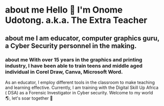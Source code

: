# about me Hello 👋 I'm Onome Udotong. a.k.a. The Extra Teacher
## about me I am educator, computer graphics guru, a Cyber Security personnel in the making.
### about me With over 15 years in the graphics and printing industry, I have been able to train teens and middle aged individual in Corel Draw, Canva, Microsoft Word. 
As an educator, I employ different tools in the classroom to make teaching and learning effective. 
Currently, I am training with the Digital Skill Up Africa ( DSA) as a Forensic Investigator in Cyber security.
Welcome to my world 🌎, let's soar together 🛫
